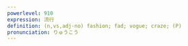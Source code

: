 ```yaml
---
powerlevel: 910
expression: 流行
definition: (n,vs,adj-no) fashion; fad; vogue; craze; (P)
pronunciation: りゅうこう
---
```

